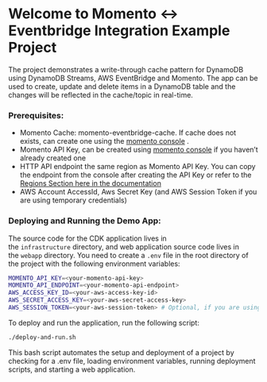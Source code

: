 # Welcome to Momento <-> Eventbridge Integration Example Project

The project demonstrates a write-through cache pattern for DynamoDB using DynamoDB Streams, AWS EventBridge and Momento.
The app can be used to create, update and delete items in a DynamoDB table and the changes will be reflected in the cache/topic in real-time.

### **Prerequisites:**

- Momento Cache: momento-eventbridge-cache. If cache does not exists, can create one using the [momento console](https://console.gomomento.com/) .
- Momento API Key, can be created using [momento console](https://console.gomomento.com/) if you haven’t already created one
- HTTP API endpoint the same region as Momento API Key. You can copy the endpoint from the console after creating the API Key or refer to the [Regions Section here in the documentation](https://docs.momentohq.com/topics/develop/api-reference/http-api#regions)
- AWS Account AccessId, Aws Secret Key (and AWS Session Token if you are using temporary credentials)

### **Deploying and Running the Demo App:**

The source code for the CDK application lives in the `infrastructure` directory, and web application source code lives in the `webapp` directory.
You need to create a `.env` file in the root directory of the project with the following environment variables:

```bash
MOMENTO_API_KEY=<your-momento-api-key>
MOMENTO_API_ENDPOINT=<your-momento-api-endpoint>
AWS_ACCESS_KEY_ID=<your-aws-access-key-id>
AWS_SECRET_ACCESS_KEY=<your-aws-secret-access-key>
AWS_SESSION_TOKEN=<your-aws-session-token> # Optional, if you are using temporary credentials
```

To deploy and run the application, run the following script:


```bash
./deploy-and-run.sh
```
This bash script automates the setup and deployment of a project by checking for a .env file, loading environment variables, running deployment scripts, and starting a web application.






